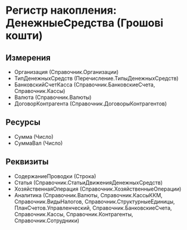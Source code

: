 ﻿# Регистр накопления: ДенежныеСредства (Грошові кошти)

## Измерения

- Организация (Справочник.Организации)
- ТипДенежныхСредств (Перечисление.ТипыДенежныхСредств)
- БанковскийСчетКасса (Справочник.БанковскиеСчета, Справочник.Кассы)
- Валюта (Справочник.Валюты)
- ДоговорКонтрагента (Справочник.ДоговорыКонтрагентов)

## Ресурсы

- Сумма (Число)
- СуммаВал (Число)

## Реквизиты

- СодержаниеПроводки (Строка)
- Статья (Справочник.СтатьиДвиженияДенежныхСредств)
- ХозяйственнаяОперация (Справочник.ХозяйственныеОперации)
- Аналитика (Справочник.Валюты, Справочник.КассыККМ, Справочник.ВидыНалогов, Справочник.СтруктурныеЕдиницы, ПланСчетов.Управленческий, Справочник.БанковскиеСчета, Справочник.Кассы, Справочник.Контрагенты, Справочник.Сотрудники)

